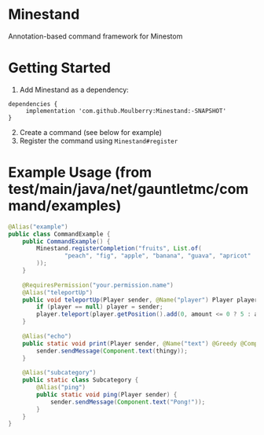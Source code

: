 # Minestand
Annotation-based command framework for Minestom

# Getting Started
1. Add Minestand as a dependency:
```
dependencies {
     implementation 'com.github.Moulberry:Minestand:-SNAPSHOT'
}
```
2. Create a command (see below for example)
3. Register the command using `Minestand#register`


# Example Usage (from test/main/java/net/gauntletmc/command/examples)
```java
@Alias("example")
public class CommandExample {
    public CommandExample() {
        Minestand.registerCompletion("fruits", List.of(
                "peach", "fig", "apple", "banana", "guava", "apricot"
        ));
    }
    
    @RequiresPermission("your.permission.name")
    @Alias("teleportUp")
    public void teleportUp(Player sender, @Name("player") Player player, @Optional @Name("amount") int amount) {
        if (player == null) player = sender;
        player.teleport(player.getPosition().add(0, amount <= 0 ? 5 : amount, 0));
    }
    
    @Alias("echo")
    public static void print(Player sender, @Name("text") @Greedy @Completions("fruits") String thingy) {
        sender.sendMessage(Component.text(thingy));
    }
    
    @Alias("subcategory")
    public static class Subcategory {
        @Alias("ping")
        public static void ping(Player sender) {
            sender.sendMessage(Component.text("Pong!"));
        }
    }
}
```
